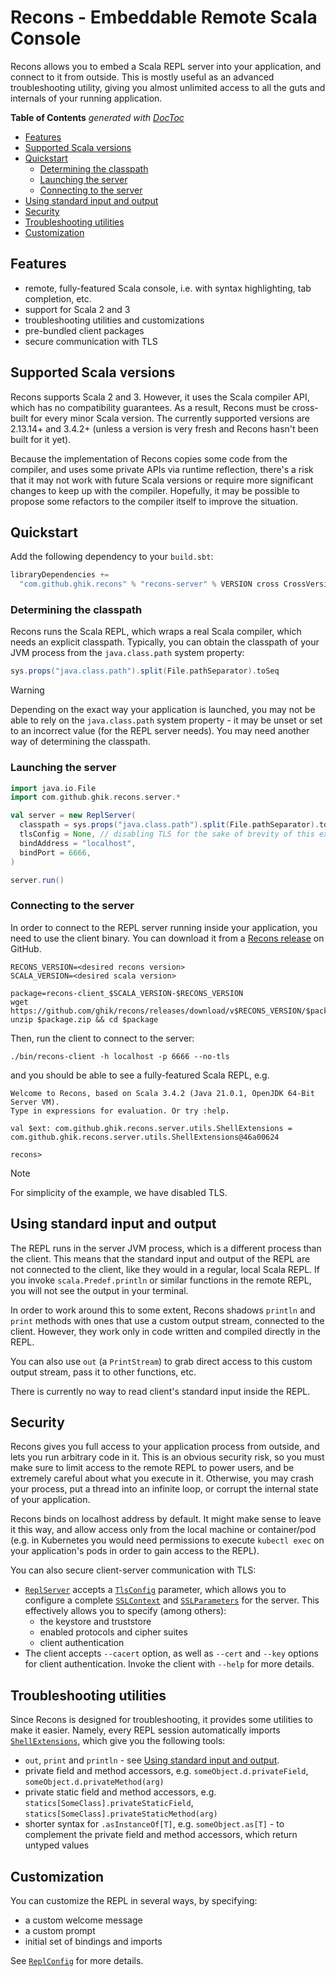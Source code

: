 # Recons - Embeddable Remote Scala Console

Recons allows you to embed a Scala REPL server into your application,
and connect to it from outside. This is mostly useful as an advanced troubleshooting utility,
giving you almost unlimited access to all the guts and internals of your running application.

<!-- START doctoc generated TOC please keep comment here to allow auto update -->
<!-- DON'T EDIT THIS SECTION, INSTEAD RE-RUN doctoc TO UPDATE -->
**Table of Contents**  *generated with [DocToc](https://github.com/thlorenz/doctoc)*

- [Features](#features)
- [Supported Scala versions](#supported-scala-versions)
- [Quickstart](#quickstart)
    - [Determining the classpath](#determining-the-classpath)
    - [Launching the server](#launching-the-server)
    - [Connecting to the server](#connecting-to-the-server)
- [Using standard input and output](#using-standard-input-and-output)
- [Security](#security)
- [Troubleshooting utilities](#troubleshooting-utilities)
- [Customization](#customization)

<!-- END doctoc generated TOC please keep comment here to allow auto update -->

## Features

* remote, fully-featured Scala console, i.e. with syntax highlighting, tab completion, etc.
* support for Scala 2 and 3
* troubleshooting utilities and customizations
* pre-bundled client packages
* secure communication with TLS

## Supported Scala versions

Recons supports Scala 2 and 3. However, it uses the Scala compiler API, which has no
compatibility guarantees. As a result, Recons must be cross-built for every minor Scala version.
The currently supported versions are 2.13.14+ and 3.4.2+ (unless a version is very fresh and
Recons hasn't been built for it yet).

Because the implementation of Recons copies some code from the compiler, and uses some
private APIs via runtime reflection, there's a risk that it may not work with future Scala
versions or require more significant changes to keep up with the compiler. Hopefully, it may
be possible to propose some refactors to the compiler itself to improve the situation.

## Quickstart

Add the following dependency to your `build.sbt`:

```scala
libraryDependencies +=
  "com.github.ghik.recons" % "recons-server" % VERSION cross CrossVersion.full
```

### Determining the classpath

Recons runs the Scala REPL, which wraps a real Scala compiler, which needs an explicit classpath.
Typically, you can obtain the classpath of your JVM process from the `java.class.path` system
property:

```scala
sys.props("java.class.path").split(File.pathSeparator).toSeq
```

> [!WARNING]
> Depending on the exact way your application is launched, you may not be able to rely on
> the `java.class.path` system property - it may be unset or set to an incorrect value (for the
> REPL server needs). You may need another way of determining the classpath.

### Launching the server

```scala
import java.io.File
import com.github.ghik.recons.server.*

val server = new ReplServer(
  classpath = sys.props("java.class.path").split(File.pathSeparator).toSeq,
  tlsConfig = None, // disabling TLS for the sake of brevity of this example
  bindAddress = "localhost",
  bindPort = 6666,
)

server.run()
```

### Connecting to the server

In order to connect to the REPL server running inside your application, you need to use
the client binary. You can download it from a [Recons release](https://github.com/ghik/recons/releases)
on GitHub.

```shell
RECONS_VERSION=<desired recons version>
SCALA_VERSION=<desired scala version>

package=recons-client_$SCALA_VERSION-$RECONS_VERSION
wget https://github.com/ghik/recons/releases/download/v$RECONS_VERSION/$package.zip
unzip $package.zip && cd $package
```

Then, run the client to connect to the server:

```
./bin/recons-client -h localhost -p 6666 --no-tls
```

and you should be able to see a fully-featured Scala REPL, e.g.

```shell
Welcome to Recons, based on Scala 3.4.2 (Java 21.0.1, OpenJDK 64-Bit Server VM).
Type in expressions for evaluation. Or try :help.

val $ext: com.github.ghik.recons.server.utils.ShellExtensions = com.github.ghik.recons.server.utils.ShellExtensions@46a00624

recons>
```

> [!NOTE]
> For simplicity of the example, we have disabled TLS.

## Using standard input and output

The REPL runs in the server JVM process, which is a different process than the client.
This means that the standard input and output of the REPL are not connected to the client,
like they would in a regular, local Scala REPL.
If you invoke `scala.Predef.println` or similar functions in the remote REPL,
you will not see the output in your terminal.

In order to work around this to some extent, Recons shadows `println` and `print` methods
with ones that use a custom output stream, connected to the client. However, they work only
in code written and compiled directly in the REPL.

You can also use `out` (a `PrintStream`) to grab direct access to this custom output stream,
pass it to other functions, etc.

There is currently no way to read client's standard input inside the REPL.

## Security

Recons gives you full access to your application process from outside, and lets you run arbitrary
code in it. This is an obvious security risk, so you must make sure to limit access to the
remote REPL to power users, and be extremely careful about what you execute in it. Otherwise, you may
crash your process, put a thread into an infinite loop, or corrupt the internal state of your application.

Recons binds on localhost address by default. It might make sense to leave it this way, and
allow access only from the local machine or container/pod (e.g. in Kubernetes you would need permissions
to execute `kubectl exec` on your application's pods in order to gain access to the REPL).

You can also secure client-server communication with TLS:

* [`ReplServer`](./server/src/main/scala/com/github/ghik/recons/server/ReplServer.scala)
  accepts a [`TlsConfig`](./server/src/main/scala/com/github/ghik/recons/server/TlsConfig.scala) parameter,
  which allows you to configure a complete
  [`SSLContext`](https://docs.oracle.com/en/java/javase/21/docs/api/java.base/javax/net/ssl/SSLContext.html)
  and [`SSLParameters`](https://docs.oracle.com/en/java/javase/21/docs/api/java.base/javax/net/ssl/SSLParameters.html)
  for the server.
  This effectively allows you to specify (among others):
    * the keystore and truststore
    * enabled protocols and cipher suites
    * client authentication
* The client accepts `--cacert` option, as well as `--cert` and `--key` options for client
  authentication. Invoke the client with `--help` for more details.

## Troubleshooting utilities

Since Recons is designed for troubleshooting, it provides some utilities to make it easier.
Namely, every REPL session automatically
imports [`ShellExtensions`](./server/src/main/scala/com/github/ghik/recons/server/utils/ShellExtensions.scala),
which give you the following tools:

* `out`, `print` and `println` - see [Using standard input and output](#using-standard-input-and-output).
* private field and method accessors, e.g. `someObject.d.privateField`, `someObject.d.privateMethod(arg)`
* private static field and method accessors,
  e.g. `statics[SomeClass].privateStaticField`, `statics[SomeClass].privateStaticMethod(arg)`
* shorter syntax for `.asInstanceOf[T]`, e.g. `someObject.as[T]` - to complement
  the private field and method accessors, which return untyped values

## Customization

You can customize the REPL in several ways, by specifying:

* a custom welcome message
* a custom prompt
* initial set of bindings and imports

See [`ReplConfig`](./server/src/main/scala/com/github/ghik/recons/server/ReplConfig.scala) for more details.
